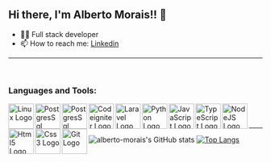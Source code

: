 <h2> Hi there, I'm Alberto Morais!! 👋 </h2>

- :man_technologist: Full stack developer
- 📫 How to reach me: <a href= "https://www.linkedin.com/in/alberto-morais-de-oliveira-filho-9338a1123/" target="_blank"> Linkedin </a>

---

<br />

### Languages and Tools:
<img src="https://cdn.jsdelivr.net/gh/devicons/devicon/icons/linux/linux-original.svg" alt="Linux Logo" width="50" height="50" align="left"/>
<img src="https://cdn.jsdelivr.net/gh/devicons/devicon/icons/postgresql/postgresql-original.svg" alt="PostgresSql Logo" width="50" height="50" align="left" />
<img src="https://cdn.jsdelivr.net/gh/devicons/devicon/icons/mysql/mysql-original.svg" alt="PostgresSql Logo" width="50" height="50" align="left"/>
<img src="https://cdn.jsdelivr.net/gh/devicons/devicon/icons/codeigniter/codeigniter-plain.svg" alt="Codeigniter Logo" width="50" height="50" align="left"/>
<img src="https://cdn.jsdelivr.net/gh/devicons/devicon/icons/laravel/laravel-plain.svg" alt="Laravel Logo" width="50" height="50" align="left"/>
<img src="https://cdn.jsdelivr.net/gh/devicons/devicon/icons/python/python-original.svg" alt="Python Logo" width="50" height="50" align="left"/>
<img src="https://cdn.jsdelivr.net/gh/devicons/devicon/icons/javascript/javascript-original.svg" alt="JavaScript Logo" width="50" height="50" align="left"/>
<img src="https://cdn.jsdelivr.net/gh/devicons/devicon/icons/typescript/typescript-original.svg" alt="TypeScript Logo" width="50" height="50" align="left"/>
<img src="https://cdn.jsdelivr.net/gh/devicons/devicon/icons/nodejs/nodejs-original.svg" alt="NodeJS Logo" width="50" height="50" align="left"/>
<img src="https://cdn.jsdelivr.net/gh/devicons/devicon/icons/html5/html5-original-wordmark.svg" alt="Html5 Logo" width="50" height="50" align="left"/>
<img src="https://cdn.jsdelivr.net/gh/devicons/devicon/icons/css3/css3-original-wordmark.svg"  alt="Css3 Logo" width="50" height="50" align="left"/>
<img src="https://cdn.jsdelivr.net/gh/devicons/devicon/icons/git/git-plain-wordmark.svg" alt="Git Logo" width="50" height="50" align="left"/>

<br />
<br />

---

![alberto-morais's GitHub stats](https://github-readme-stats.vercel.app/api?username=alberto-morais&show_icons=true&theme=chartreuse-dark)
[![Top Langs](https://github-readme-stats.vercel.app/api/top-langs/?username=alberto-morais&layout=compact&show_icons=true&theme=chartreuse-dark&exclude_repo=empresaX,BlogX)](https://github.com/alberto-morais/github-readme-stats)
